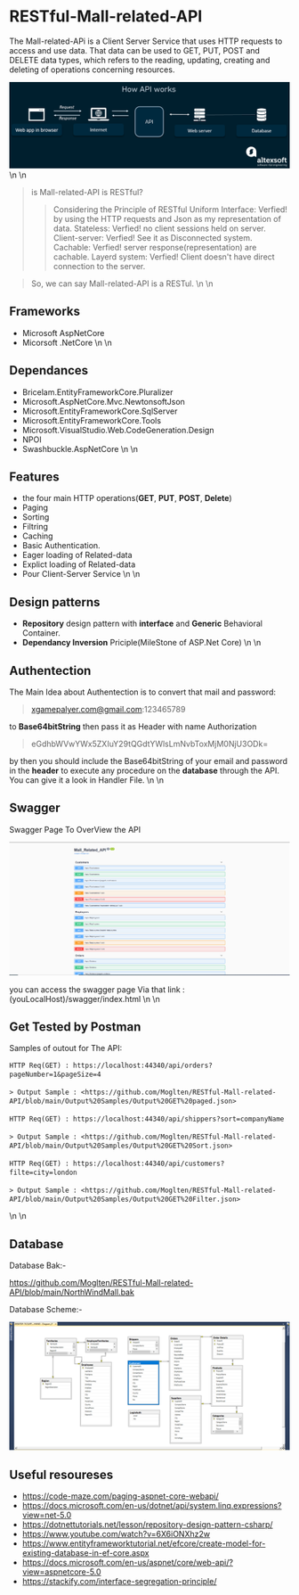 # RESTful-Mall-related-API

The Mall-related-APi is a Client Server Service that uses HTTP requests to access and use data. That data can be used to GET, PUT, POST and DELETE data types, which refers to the reading, updating, creating and deleting of operations concerning resources.

![Alt text](https://github.com/Moglten/RESTful-Mall-related-API/blob/main/Related%20Images/Screenshot_1.png)
\n
\n
> is Mall-related-API is RESTful?
>> Considering the Principle of RESTful 
>> Uniform Interface: Verfied! by using the HTTP requests and Json as my representation of data.
>> Stateless: Verfied! no client sessions held on server.
>> Client-server: Verfied! See it as Disconnected system.
>> Cachable: Verfied! server response(representation) are cachable.
>> Layerd system: Verfied! Client doesn't have direct connection to the server.

>So, we can say Mall-related-API is a RESTul.
\n
\n
## Frameworks
* Microsoft AspNetCore
* Micorsoft .NetCore 
\n
\n
## Dependances
* Bricelam.EntityFrameworkCore.Pluralizer
* Microsoft.AspNetCore.Mvc.NewtonsoftJson
* Microsoft.EntityFrameworkCore.SqlServer
* Microsoft.EntityFrameworkCore.Tools
* Microsoft.VisualStudio.Web.CodeGeneration.Design
* NPOI
* Swashbuckle.AspNetCore
\n
\n
## Features

* the four main HTTP operations(**GET**, **PUT**, **POST**, **Delete**)
* Paging
* Sorting
* Filtring
* Caching
* Basic Authentication.
* Eager loading of Related-data
* Explict loading of Related-data
* Pour Client-Server Service
\n
\n
## Design patterns

* **Repository** design pattern with **interface** and **Generic** Behavioral Container.
* **Dependancy Inversion** Priciple(MileStone of ASP.Net Core)
\n
\n
## Authentection

The Main Idea about Authentection is to convert that mail and password:

> xgamepalyer.com@gmail.com:123465789

to **Base64bitString** then pass it as Header with name Authorization

> eGdhbWVwYWx5ZXIuY29tQGdtYWlsLmNvbToxMjM0NjU3ODk=

by then you should include the Base64bitString of your email and password in the **header** to execute any procedure on the **database** through the API.
You can give it a look in Handler File.
\n
\n
## Swagger

Swagger Page To OverView the API

![Alt text](https://github.com/Moglten/RESTful-Mall-related-API/blob/main/Related%20Images/Swagger%20Page%20Examble.png) 

you can access the swagger page Via that link : (youLocalHost)/swagger/index.html
\n
\n
## Get Tested by Postman 

Samples of outout for The API:
```
HTTP Req(GET) : https://localhost:44340/api/orders?pageNumber=1&pageSize=4

> Output Sample : <https://github.com/Moglten/RESTful-Mall-related-API/blob/main/Output%20Samples/Output%20GET%20paged.json>

HTTP Req(GET) : https://localhost:44340/api/shippers?sort=companyName

> Output Sample : <https://github.com/Moglten/RESTful-Mall-related-API/blob/main/Output%20Samples/Output%20GET%20Sort.json>

HTTP Req(GET) : https://localhost:44340/api/customers?filte=city=london

> Output Sample : <https://github.com/Moglten/RESTful-Mall-related-API/blob/main/Output%20Samples/Output%20GET%20Filter.json>
```
\n
\n
## Database

Database Bak:-

<https://github.com/Moglten/RESTful-Mall-related-API/blob/main/NorthWindMall.bak>

Database Scheme:-

![Alt text](https://github.com/Moglten/RESTful-Mall-related-API/blob/main/Related%20Images/Db%20Digram.png)


## Useful resoureses 

* https://code-maze.com/paging-aspnet-core-webapi/
* https://docs.microsoft.com/en-us/dotnet/api/system.linq.expressions?view=net-5.0
* https://dotnettutorials.net/lesson/repository-design-pattern-csharp/
* https://www.youtube.com/watch?v=6X6iONXhz2w
* https://www.entityframeworktutorial.net/efcore/create-model-for-existing-database-in-ef-core.aspx
* https://docs.microsoft.com/en-us/aspnet/core/web-api/?view=aspnetcore-5.0
* https://stackify.com/interface-segregation-principle/
